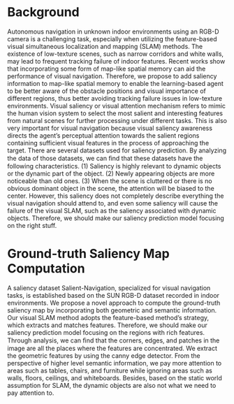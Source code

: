 Background  
====
Autonomous navigation in unknown indoor environments using an RGB-D camera is a challenging task, especially when utilizing the feature-based visual simultaneous localization and mapping (SLAM) methods. The existence of low-texture scenes, such as narrow corridors and white walls, may lead to frequent tracking failure of indoor features. Recent works show that incorporating some form of map-like spatial memory can aid the performance of visual navigation. Therefore, we propose to add saliency information to map-like spatial memory to enable the learning-based agent to be better aware of the obstacle positions and visual importance of different regions, thus better avoiding tracking failure issues in low-texture environments. Visual saliency or visual attention mechanism refers to mimic the human vision system to select the most salient and interesting features from natural scenes for further processing under different tasks. This is also very important for visual navigation because visual saliency awareness directs the agent’s perceptual attention towards the salient regions containing sufficient visual features in the process of approaching the target. There are several datasets used for saliency prediction. By analyzing the data of those datasets, we can ﬁnd that these datasets have the following characteristics. (1) Saliency is highly relevant to dynamic objects or the dynamic part of the object. (2) Newly appearing objects are more noticeable than old ones. (3) When the scene is cluttered or there is no obvious dominant object in the scene, the attention will be biased to the center. However, this saliency does not completely describe everything the visual navigation should attend to, and even some saliency will cause the failure of the visual SLAM, such as the saliency associated with dynamic objects. Therefore, we should make our saliency prediction model focusing on the right stuff.

Ground-truth Saliency Map Computation  
====
A saliency dataset Salient-Navigation, specialized for visual navigation tasks, is established based on the SUN RGB-D dataset recorded in indoor environments. We propose a novel approach to compute the ground-truth saliency map by incorporating both geometric and semantic information. Our visual SLAM method adopts the feature-based method’s strategy, which extracts and matches features. Therefore, we should make our saliency prediction model focusing on the regions with rich features. Through analysis, we can ﬁnd that the corners, edges, and patches in the image are all the places where the features are concentrated. We extract the geometric features by using the canny edge detector. From the perspective of higher level semantic information, we pay more attention to areas such as tables, chairs, and furniture while ignoring areas such as walls, floors, ceilings, and whiteboards. Besides, based on the static world assumption for SLAM, the dynamic objects are also not what we need to pay attention to.
